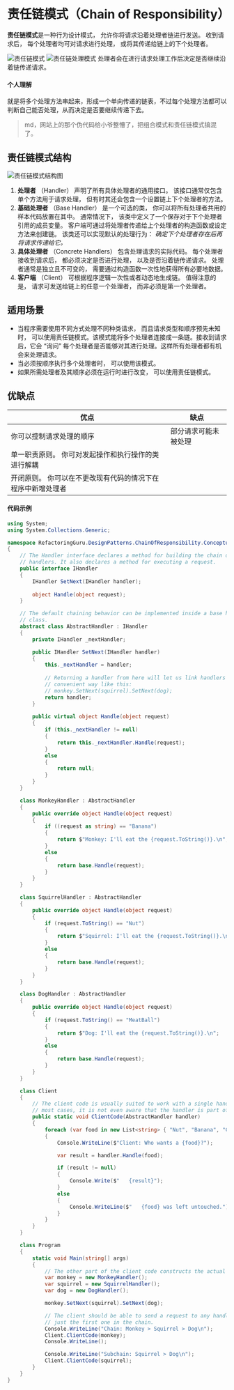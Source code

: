 # 责任链模式（Chain of Responsibility）

**责任链模式**是一种行为设计模式， 允许你将请求沿着处理者链进行发送。 收到请求后， 每个处理者均可对请求进行处理， 或将其传递给链上的下个处理者。

![责任链模式](img/ChainOfResponsibility_01.png)
![责任链处理模式](img/ChainOfResponsibility_02.png)
处理者会在进行请求处理工作后决定是否继续沿着链传递请求。

#### 个人理解

就是将多个处理方法串起来，形成一个单向传递的链表，不过每个处理方法都可以判断自己能否处理，从而决定是否要继续传递下去。
> md，网站上的那个伪代码给小爷整懵了，把组合模式和责任链模式搞混了。

## 责任链模式结构

![责任链模式结构图](img/ChainOfResponsibility.png)

1. **处理者** （Handler） 声明了所有具体处理者的通用接口。 该接口通常仅包含单个方法用于请求处理， 但有时其还会包含一个设置链上下个处理者的方法。
1. **基础处理者** （Base Handler） 是一个可选的类， 你可以将所有处理者共用的样本代码放置在其中。
通常情况下， 该类中定义了一个保存对于下个处理者引用的成员变量。 客户端可通过将处理者传递给上个处理者的构造函数或设定方法来创建链。 该类还可以实现默认的处理行为： *确定下个处理者存在后再将请求传递给它。*
1. **具体处理者** （Concrete Handlers） 包含处理请求的实际代码。 每个处理者接收到请求后， 都必须决定是否进行处理， 以及是否沿着链传递请求。
处理者通常是独立且不可变的， 需要通过构造函数一次性地获得所有必要地数据。
1. **客户端** （Client） 可根据程序逻辑一次性或者动态地生成链。 值得注意的是， 请求可发送给链上的任意一个处理者， 而非必须是第一个处理者。

## 适用场景

- 当程序需要使用不同方式处理不同种类请求， 而且请求类型和顺序预先未知时， 可以使用责任链模式。该模式能将多个处理者连接成一条链。接收到请求后，它会 “询问” 每个处理者是否能够对其进行处理。这样所有处理者都有机会来处理请求。
- 当必须按顺序执行多个处理者时， 可以使用该模式。
- 如果所需处理者及其顺序必须在运行时进行改变， 可以使用责任链模式。

## 优缺点

| 优点                                                        | 缺点                 |
| ----------------------------------------------------------- | -------------------- |
| 你可以控制请求处理的顺序                                    | 部分请求可能未被处理 |
| 单一职责原则。 你可对发起操作和执行操作的类进行解耦         |                      |
| 开闭原则。 你可以在不更改现有代码的情况下在程序中新增处理者 |                      |

#### 代码示例

```csharp
using System;
using System.Collections.Generic;

namespace RefactoringGuru.DesignPatterns.ChainOfResponsibility.Conceptual
{
    // The Handler interface declares a method for building the chain of
    // handlers. It also declares a method for executing a request.
    public interface IHandler
    {
        IHandler SetNext(IHandler handler);
        
        object Handle(object request);
    }

    // The default chaining behavior can be implemented inside a base handler
    // class.
    abstract class AbstractHandler : IHandler
    {
        private IHandler _nextHandler;

        public IHandler SetNext(IHandler handler)
        {
            this._nextHandler = handler;
            
            // Returning a handler from here will let us link handlers in a
            // convenient way like this:
            // monkey.SetNext(squirrel).SetNext(dog);
            return handler;
        }
        
        public virtual object Handle(object request)
        {
            if (this._nextHandler != null)
            {
                return this._nextHandler.Handle(request);
            }
            else
            {
                return null;
            }
        }
    }

    class MonkeyHandler : AbstractHandler
    {
        public override object Handle(object request)
        {
            if ((request as string) == "Banana")
            {
                return $"Monkey: I'll eat the {request.ToString()}.\n";
            }
            else
            {
                return base.Handle(request);
            }
        }
    }

    class SquirrelHandler : AbstractHandler
    {
        public override object Handle(object request)
        {
            if (request.ToString() == "Nut")
            {
                return $"Squirrel: I'll eat the {request.ToString()}.\n";
            }
            else
            {
                return base.Handle(request);
            }
        }
    }

    class DogHandler : AbstractHandler
    {
        public override object Handle(object request)
        {
            if (request.ToString() == "MeatBall")
            {
                return $"Dog: I'll eat the {request.ToString()}.\n";
            }
            else
            {
                return base.Handle(request);
            }
        }
    }

    class Client
    {
        // The client code is usually suited to work with a single handler. In
        // most cases, it is not even aware that the handler is part of a chain.
        public static void ClientCode(AbstractHandler handler)
        {
            foreach (var food in new List<string> { "Nut", "Banana", "Cup of coffee" })
            {
                Console.WriteLine($"Client: Who wants a {food}?");

                var result = handler.Handle(food);

                if (result != null)
                {
                    Console.Write($"   {result}");
                }
                else
                {
                    Console.WriteLine($"   {food} was left untouched.");
                }
            }
        }
    }

    class Program
    {
        static void Main(string[] args)
        {
            // The other part of the client code constructs the actual chain.
            var monkey = new MonkeyHandler();
            var squirrel = new SquirrelHandler();
            var dog = new DogHandler();

            monkey.SetNext(squirrel).SetNext(dog);

            // The client should be able to send a request to any handler, not
            // just the first one in the chain.
            Console.WriteLine("Chain: Monkey > Squirrel > Dog\n");
            Client.ClientCode(monkey);
            Console.WriteLine();

            Console.WriteLine("Subchain: Squirrel > Dog\n");
            Client.ClientCode(squirrel);
        }
    }
}
```
